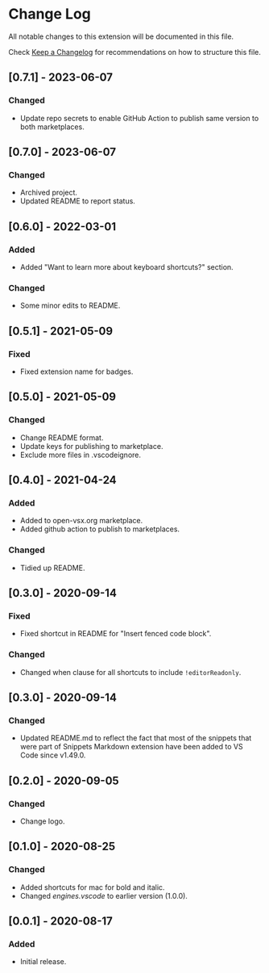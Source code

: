 # Change Log

All notable changes to this extension will be documented in this file.

Check [Keep a Changelog](http://keepachangelog.com/) for recommendations on how to structure this file.

## [0.7.1] - 2023-06-07

### Changed

- Update repo secrets to enable GitHub Action to publish same version to both marketplaces.

## [0.7.0] - 2023-06-07

### Changed

- Archived project.
- Updated README to report status.

## [0.6.0] - 2022-03-01

### Added

- Added "Want to learn more about keyboard shortcuts?" section.

### Changed

- Some minor edits to README.

## [0.5.1] - 2021-05-09

### Fixed

- Fixed extension name for badges.

## [0.5.0] - 2021-05-09

### Changed

- Change README format.
- Update keys for publishing to marketplace.
- Exclude more files in .vscodeignore.

## [0.4.0] - 2021-04-24

### Added

- Added to open-vsx.org marketplace.
- Added github action to publish to marketplaces.

### Changed

- Tidied up README.

## [0.3.0] - 2020-09-14

### Fixed

- Fixed shortcut in README for "Insert fenced code block".

### Changed

- Changed when clause for all shortcuts to include `!editorReadonly`.

## [0.3.0] - 2020-09-14

### Changed

- Updated README.md to reflect the fact that most of the snippets that were part of Snippets Markdown extension have been added to VS Code since v1.49.0.

## [0.2.0] - 2020-09-05

### Changed

- Change logo.

## [0.1.0] - 2020-08-25

### Changed

- Added shortcuts for mac for bold and italic.
- Changed *engines.vscode* to earlier version (1.0.0).

## [0.0.1] - 2020-08-17

### Added

- Initial release.
